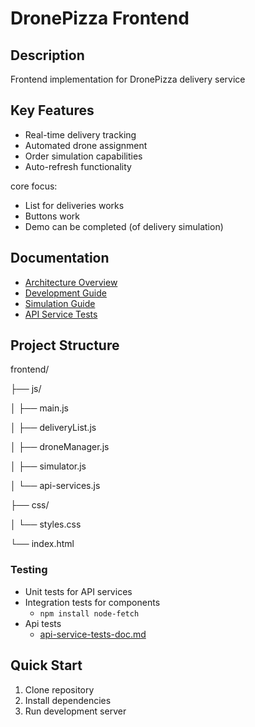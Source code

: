 
# DronePizza Frontend

## Description
Frontend implementation for DronePizza delivery service

## Key Features
- Real-time delivery tracking
- Automated drone assignment
- Order simulation capabilities
- Auto-refresh functionality

core focus:
- List for deliveries works
- Buttons work
- Demo can be completed (of delivery simulation)

## Documentation
- [Architecture Overview](architecture.md)
- [Development Guide](development-guide.md)
- [Simulation Guide](simulation-guide.md)
- [API Service Tests](api-service-tests-doc.md)

## Project Structure
frontend/

├── js/

│   ├── main.js

│   ├── deliveryList.js

│   ├── droneManager.js

│   ├── simulator.js

│   └── api-services.js

├── css/

│   └── styles.css

└── index.html

### Testing
- Unit tests for API services
- Integration tests for components
  - `npm install node-fetch`
- Api tests
  - [api-service-tests-doc.md](api-service-tests-doc.md)

## Quick Start
1. Clone repository
2. Install dependencies
3. Run development server

